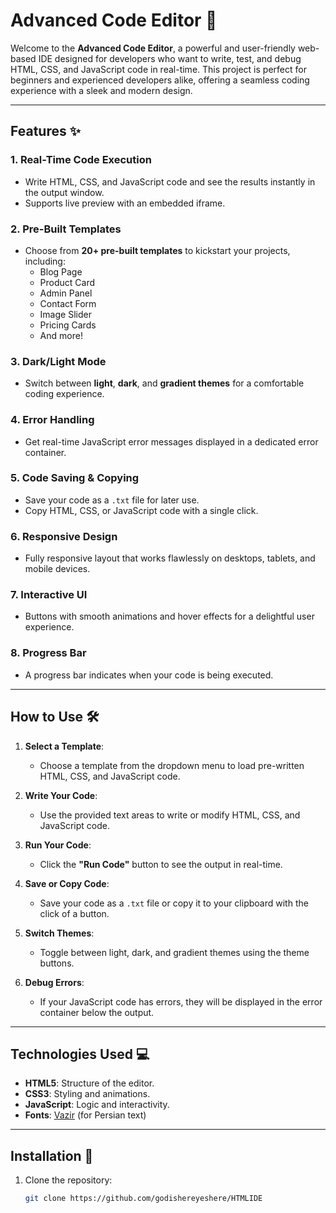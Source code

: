 # Advanced Code Editor 🚀

Welcome to the **Advanced Code Editor**, a powerful and user-friendly web-based IDE designed for developers who want to write, test, and debug HTML, CSS, and JavaScript code in real-time. This project is perfect for beginners and experienced developers alike, offering a seamless coding experience with a sleek and modern design.

---

## Features ✨

### 1. **Real-Time Code Execution**
   - Write HTML, CSS, and JavaScript code and see the results instantly in the output window.
   - Supports live preview with an embedded iframe.

### 2. **Pre-Built Templates**
   - Choose from **20+ pre-built templates** to kickstart your projects, including:
     - Blog Page
     - Product Card
     - Admin Panel
     - Contact Form
     - Image Slider
     - Pricing Cards
     - And more!

### 3. **Dark/Light Mode**
   - Switch between **light**, **dark**, and **gradient themes** for a comfortable coding experience.

### 4. **Error Handling**
   - Get real-time JavaScript error messages displayed in a dedicated error container.

### 5. **Code Saving & Copying**
   - Save your code as a `.txt` file for later use.
   - Copy HTML, CSS, or JavaScript code with a single click.

### 6. **Responsive Design**
   - Fully responsive layout that works flawlessly on desktops, tablets, and mobile devices.

### 7. **Interactive UI**
   - Buttons with smooth animations and hover effects for a delightful user experience.

### 8. **Progress Bar**
   - A progress bar indicates when your code is being executed.

---

## How to Use 🛠️

1. **Select a Template**:
   - Choose a template from the dropdown menu to load pre-written HTML, CSS, and JavaScript code.

2. **Write Your Code**:
   - Use the provided text areas to write or modify HTML, CSS, and JavaScript code.

3. **Run Your Code**:
   - Click the **"Run Code"** button to see the output in real-time.

4. **Save or Copy Code**:
   - Save your code as a `.txt` file or copy it to your clipboard with the click of a button.

5. **Switch Themes**:
   - Toggle between light, dark, and gradient themes using the theme buttons.

6. **Debug Errors**:
   - If your JavaScript code has errors, they will be displayed in the error container below the output.

---

## Technologies Used 💻

- **HTML5**: Structure of the editor.
- **CSS3**: Styling and animations.
- **JavaScript**: Logic and interactivity.
- **Fonts**: [Vazir](https://github.com/rastikerdar/vazir-font) (for Persian text)

---

## Installation 🚀

1. Clone the repository:
   ```bash
   git clone https://github.com/godishereyeshere/HTMLIDE
